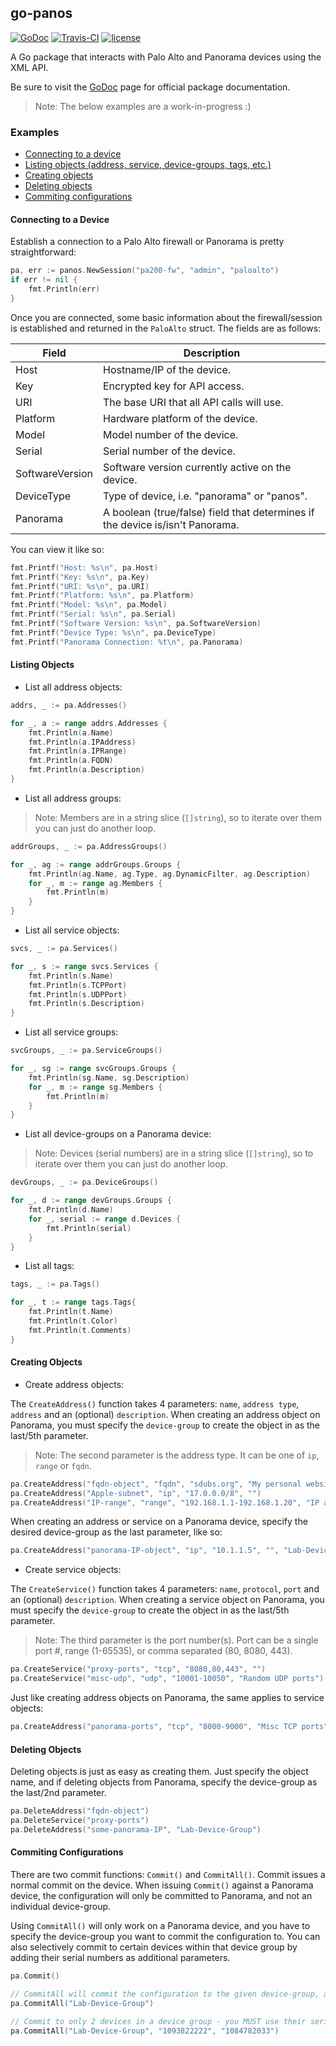 ## go-panos
[![GoDoc](https://godoc.org/github.com/scottdware/go-panos?status.svg)](https://godoc.org/github.com/scottdware/go-panos) [![Travis-CI](https://travis-ci.org/scottdware/go-panos.svg?branch=master)](https://travis-ci.org/scottdware/go-panos)
[![license](http://img.shields.io/badge/license-MIT-red.svg?style=flat)](https://raw.githubusercontent.com/scottdware/go-panos/master/LICENSE)

A Go package that interacts with Palo Alto and Panorama devices using the XML API.

Be sure to visit the [GoDoc][godoc-go-panos] page for official package documentation.

> Note: The below examples are a work-in-progress :)

### Examples

* [Connecting to a device][connecting-to-a-device]
* [Listing objects (address, service, device-groups, tags, etc.)][listing-objects]
* [Creating objects][creating-objects]
* [Deleting objects][deleting-objects]
* [Commiting configurations][commiting-configurations]

#### Connecting to a Device

Establish a connection to a Palo Alto firewall or Panorama is pretty straightforward:

```Go
pa, err := panos.NewSession("pa200-fw", "admin", "paloalto")
if err != nil {
    fmt.Println(err)
}
```

Once you are connected, some basic information about the firewall/session is established and returned in the `PaloAlto` struct. The fields are as follows:

|Field|Description|
|-----|-----------|
|Host|Hostname/IP of the device.|
|Key|Encrypted key for API access.|
|URI|The base URI that all API calls will use.|
|Platform|Hardware platform of the device.|
|Model|Model number of the device.|
|Serial|Serial number of the device.|
|SoftwareVersion|Software version currently active on the device.|
|DeviceType|Type of device, i.e. "panorama" or "panos".|
|Panorama|A boolean (true/false) field that determines if the device is/isn't Panorama.| 

You can view it like so:

```Go
fmt.Printf("Host: %s\n", pa.Host)
fmt.Printf("Key: %s\n", pa.Key)
fmt.Printf("URI: %s\n", pa.URI)
fmt.Printf("Platform: %s\n", pa.Platform)
fmt.Printf("Model: %s\n", pa.Model)
fmt.Printf("Serial: %s\n", pa.Serial)
fmt.Printf("Software Version: %s\n", pa.SoftwareVersion)
fmt.Printf("Device Type: %s\n", pa.DeviceType)
fmt.Printf("Panorama Connection: %t\n", pa.Panorama)
```

#### Listing Objects

* List all address objects:

```Go
addrs, _ := pa.Addresses()

for _, a := range addrs.Addresses {
    fmt.Println(a.Name)
    fmt.Println(a.IPAddress)
    fmt.Println(a.IPRange)
    fmt.Println(a.FQDN)
    fmt.Println(a.Description)
}
```

* List all address groups:

> Note: Members are in a string slice (`[]string`), so to iterate over them you can just do another loop.

```Go
addrGroups, _ := pa.AddressGroups()

for _, ag := range addrGroups.Groups {
    fmt.Println(ag.Name, ag.Type, ag.DynamicFilter, ag.Description)
    for _, m := range ag.Members {
        fmt.Println(m)
    }
}
```

* List all service objects:

```Go
svcs, _ := pa.Services()

for _, s := range svcs.Services {
    fmt.Println(s.Name)
    fmt.Println(s.TCPPort)
    fmt.Println(s.UDPPort)
    fmt.Println(s.Description)
}
```

* List all service groups:

```Go
svcGroups, _ := pa.ServiceGroups()

for _, sg := range svcGroups.Groups {
    fmt.Println(sg.Name, sg.Description)
    for _, m := range sg.Members {
        fmt.Println(m)
    }
}
```

* List all device-groups on a Panorama device:

> Note: Devices (serial numbers) are in a string slice (`[]string`), so to iterate over them you can just do another loop.

```Go
devGroups, _ := pa.DeviceGroups()

for _, d := range devGroups.Groups {
    fmt.Println(d.Name)
    for _, serial := range d.Devices {
        fmt.Println(serial)
    }
}

```

* List all tags:

```Go
tags, _ := pa.Tags()

for _, t := range tags.Tags{
    fmt.Println(t.Name)
    fmt.Println(t.Color)
    fmt.Println(t.Comments)
}
```

#### Creating Objects

* Create address objects:

The `CreateAddress()` function takes 4 parameters: `name`, `address type`, `address` and an (optional) `description`. When
creating an address object on Panorama, you must specify the `device-group` to create the object in as the last/5th parameter.


> Note: The second parameter is the address type. It can be one of `ip`, `range` or `fqdn`.

```Go
pa.CreateAddress("fqdn-object", "fqdn", "sdubs.org", "My personal website")
pa.CreateAddress("Apple-subnet", "ip", "17.0.0.0/8", "")
pa.CreateAddress("IP-range", "range", "192.168.1.1-192.168.1.20", "IP address range")
```

When creating an address or service on a Panorama device, specify the desired device-group as the 
last parameter, like so:

```Go
pa.CreateAddress("panorama-IP-object", "ip", "10.1.1.5", "", "Lab-Devices")
```

* Create service objects:

The `CreateService()` function takes 4 parameters: `name`, `protocol`, `port` and an (optional) `description`. When
creating a service object on Panorama, you must specify the `device-group` to create the object in as the last/5th parameter.

> Note: The third parameter is the port number(s). Port can be a single port #, range (1-65535), or comma separated (80, 8080, 443).

```Go
pa.CreateService("proxy-ports", "tcp", "8080,80,443", "")
pa.CreateService("misc-udp", "udp", "10001-10050", "Random UDP ports")
```

Just like creating address objects on Panorama, the same applies to service objects:

```Go
pa.CreateAddress("panorama-ports", "tcp", "8000-9000", "Misc TCP ports", "Lab-Devices")
```

#### Deleting Objects

Deleting objects is just as easy as creating them. Just specify the object name, and if deleting objects from Panorama,
specify the device-group as the last/2nd parameter.

```Go
pa.DeleteAddress("fqdn-object")
pa.DeleteService("proxy-ports")
pa.DeleteAddress("some-panorama-IP", "Lab-Device-Group")
```

#### Commiting Configurations

There are two commit functions: `Commit()` and `CommitAll()`. Commit issues a normal commit on the device. When issuing `Commit()` against a Panorama device,
the configuration will only be committed to Panorama, and not an individual device-group.

Using `CommitAll()` will only work on a Panorama device, and you have to specify the device-group you want to commit the configuration to. You can
also selectively commit to certain devices within that device group by adding their serial numbers as additional parameters.

```Go
pa.Commit()

// CommitAll will commit the configuration to the given device-group, and all of it's devices.
pa.CommitAll("Lab-Device-Group")

// Commit to only 2 devices in a device group - you MUST use their serial numbers
pa.CommitAll("Lab-Device-Group", "1093822222", "1084782033")
```

[godoc-go-panos]: http://godoc.org/github.com/scottdware/go-panos
[license]: https://github.com/scottdware/go-panos/blob/master/LICENSE
[connecting-to-a-device]: https://github.com/scottdware/go-panos#connecting-to-a-device
[listing-objects]: https://github.com/scottdware/go-panos#listing-objects
[creating-objects]: https://github.com/scottdware/go-panos#creating-objects
[deleting-objects]: https://github.com/scottdware/go-panos#deleting-objects
[commiting-configurations]: https://github.com/scottdware/go-panos#commiting-configurations